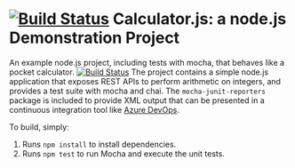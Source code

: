 [![Build Status](https://dev.azure.com/UladzislauZhaludkovich0120/Uladzislau_Zhaludkovich/_apis/build/status/Vlad19930310.calculator?branchName=master)](https://dev.azure.com/UladzislauZhaludkovich0120/Uladzislau_Zhaludkovich/_build/latest?definitionId=35&branchName=master)
Calculator.js: a node.js Demonstration Project
==============================================
An example node.js project, including tests with mocha, that behaves like
a pocket calculator.
[![Build Status](https://dev.azure.com/UladzislauZhaludkovich0120/Uladzislau_Zhaludkovich/_apis/build/status/Vlad19930310.calculator?branchName=master)](https://dev.azure.com/UladzislauZhaludkovich0120/Uladzislau_Zhaludkovich/_build/latest?definitionId=35&branchName=master)
The project contains a simple node.js application that exposes REST APIs
to perform arithmetic on integers, and provides a test suite with mocha
and chai.  The `mocha-junit-reporters` package is included to provide XML
output that can be presented in a continuous integration tool like
[Azure DevOps](https://azure.com/devops).

To build, simply:

1. Runs `npm install` to install dependencies.
2. Runs `npm test` to run Mocha and execute the unit tests.

